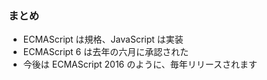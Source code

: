 ### まとめ

* ECMAScript は規格、JavaScript は実装
* ECMAScript 6 は去年の六月に承認された
* 今後は ECMAScript 2016 のように、毎年リリースされます
